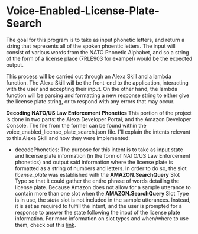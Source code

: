 # Voice-Enabled-License-Plate-Search

The goal for this program is to take as input phonetic letters, and return a
string that represents all of the spoken phoentic letters. The input will
consist of various words from the NATO Phonetic Alphabet, and so a string of
the form of a license place (7RLE903 for exampel) would be the expected output.

This process will be carried out through an Alexa Skill and a lambda function.
The Alexa Skill will be the front-end to the application, interacting with the
user and accepting their input. On the other hand, the lambda function will be
parsing and formatting a new response string to either give the license plate
string, or to respond with any errors that may occur.

**Decoding NATO/US Law Enforcement Phonetics**
This portion of the project is done in two parts: the Alexa Developer Portal,
and the Amazon Developer Console. The file from the former can be found within
the voice\_enabled\_license\_plate\_search.json file. I'll explain the intents
relevant to this Alexa Skill and how they were implemented:
- decodePhonetics:
The purpose for this intent is to take as input state and license plate
information (in the form of NATO/US Law Enforcement phonetics) and output
said information where the license plate is formatted as a string of numbers
and letters. In order to do so, the slot *license_plate* was established with
the **AMAZON.SearchQuery** Slot Type so that it could gather the entire phrase
of words detailing the license plate. Because Amazon does not allow for a
sample utterance to contain more than one slot when the **AMAZON.SearchQuery**
Slot Type is in use, the *state* slot is not included in the sample utterances.
Instead, it is set as required to fulfill the intent, and the user is prompted
for a response to answer the state following the input of the license plate
information. For more information on slot types and when/where to use them,
check out this [link](https://developer.amazon.com/docs/custom-skills/slot-type-reference.html).


